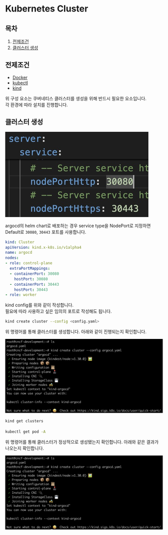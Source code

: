 # Kubernetes Cluster

## 목차
1. [전제조건](#전제조건)
2. [클러스터 생성](#클러스터-생성)

## 전제조건
* [Docker](https://docs.docker.com/engine/install/)
* [kubectl](https://kubernetes.io/ko/docs/tasks/tools/#kubectl)
* [kind](https://kind.sigs.k8s.io/docs/user/quick-start#installation)

위 구성 요소는 쿠버네티스 클러스터를 생성을 위해 반드시 필요한 요소입니다.\
각 환경에 따라 설치를 진행합니다.

## 클러스터 생성
![argocd-nodeport](./images/02-k8s-cluster/kind-argocd-nodeport.jpg)

argocd의 helm chart로 배포하는 경우 service type을 NodePort로 지정하면 Default로 `30080`, `30443` 포트를 사용합니다.

```yaml
kind: Cluster
apiVersion: kind.x-k8s.io/v1alpha4
name: argocd
nodes:
- role: control-plane
  extraPortMappings:
  - containerPort: 30080
    hostPort: 30080
  - containerPort: 30443
    hostPort: 30443
- role: worker
```
kind config를 위와 같이 작성합니다.\
필요에 따라 사용하고 싶은 임의의 포트로 작성해도 됩니다.

```sh
kind create cluster --config <config.yaml>
```
위 명령어를 통해 클러스터를 생성합니다. 아래와 같이 진행되는지 확인합니다.

![kind-create](./images/02-k8s-cluster/kind-cluster-create.jpg)

```sh
kind get clusters

kubectl get pod -A
```
위 명령어를 통해 클러스터가 정상적으로 생성됐는지 확인합니다.
아래와 같은 결과가 나오는지 확인합니다.

![kind-success](./images/02-k8s-cluster/kind-cluster-create.jpg)